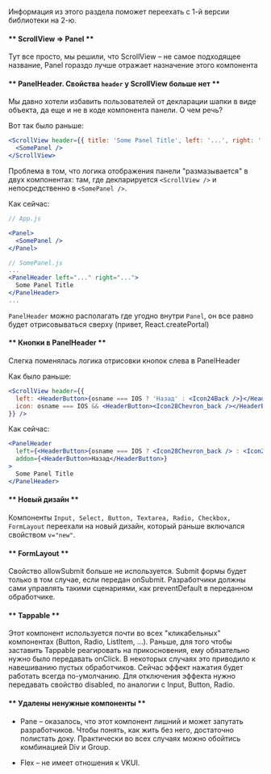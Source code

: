 Информация из этого раздела поможет переехать с 1-й версии библиотеки на 2-ю.

#### ** ScrollView => Panel **
Тут все просто, мы решили, что ScrollView – не самое подходящее название, Panel гораздо лучше отражает назначение этого компонента

#### ** PanelHeader. Свойства `header` у ScrollView больше нет **
Мы давно хотели избавить пользователей от декларации шапки в виде объекта, да еще и не в коде компонента панели. О чем речь?

Вот так было раньше:

```jsx static
<ScrollView header={{ title: 'Some Panel Title', left: '...', right: '...' }}>
  <SomePanel />
</ScrollView>
```

Проблема в том, что логика отображения панели "размазывается" в двух компонентах: там, где декларируется `<ScrollView />` и
непосредственно в `<SomePanel />`.

Как сейчас:

```jsx static
// App.js

<Panel>
  <SomePanel />
</Panel>

// SomePanel.js
...
<PanelHeader left="..." right="...">
  Some Panel Title
</PanelHeader>
...
```

`PanelHeader` можно располагать где угодно внутри `Panel`, он все равно будет отрисовываться сверху (привет, React.createPortal)

#### ** Кнопки в PanelHeader **
Слегка поменялась логика отрисовки кнопок слева в PanelHeader

Как было раньше:

```jsx static
<ScrollView header={{
  left: <HeaderButton>{osname === IOS ? 'Назад' : <Icon24Back />}</HeaderButton>
  icon: osname === IOS && <HeaderButton><Icon28Chevron_back /></HeaderButton>
}} />
```

Как сейчас:

```jsx static
<PanelHeader
  left={<HeaderButton>{osname === IOS ? <Icon28Chevron_back /> : <Icon24Back />}</HeaderButton>}
  addon={<HeaderButton>Назад</HeaderButton>}
>
  Some Panel Title
</PanelHeader>
```

#### ** Новый дизайн **
Компоненты `Input, Select, Button, Textarea, Radio, Checkbox, FormLayout` переехали на новый дизайн, который
раньше включался свойством `v="new"`.

#### ** FormLayout **
Свойство allowSubmit больше не используется. Submit формы будет только в том случае, если передан onSubmit.
Разработчики должны сами управлять такими сценариями, как preventDefault в переданном обработчике.

#### ** Tappable **
Этот компонент используется почти во всех "кликабельных" компонентах (Button, Radio, ListItem, ...). Раньше, для того
чтобы заставить Tappable реагировать на прикосновения, ему обязательно нужно было передавать onClick. В некоторых
случаях это приводило к навешиванию пустых обработчиков. Сейчас эффект нажатия будет работать всегда по-умолчанию.
Для отключения эффекта нужно передавать свойство disabled, по аналогии с Input, Button, Radio.

#### ** Удалены ненужные компоненты **
* Pane – оказалось, что этот компонент лишний и может запутать разработчиков. Чтобы понять, как жить без него,
достаточно полистать доку. Практически во всех случаях можно обойтись комбинацией Div и Group.

* Flex – не имеет отношения к VKUI.
